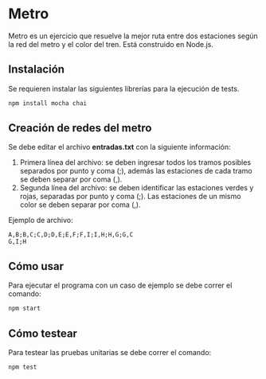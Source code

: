 # Metro

Metro es un ejercicio que resuelve la mejor ruta entre dos estaciones según la red del metro y el color del tren. Está construido en Node.js.

## Instalación

Se requieren instalar las siguientes librerías para la ejecución de tests.

```bash
npm install mocha chai
```

## Creación de redes del metro
Se debe editar el archivo **entradas.txt** con la siguiente información:
1. Primera línea del archivo: se deben ingresar todos los tramos posibles separados por punto y coma (;), además las estaciones de cada tramo se deben separar por coma (,).
2. Segunda línea del archivo: se deben identificar las estaciones verdes y rojas, separadas por punto y coma (;). Las estaciones de un mismo color se deben separar por coma (,).

Ejemplo de archivo:

```
A,B;B,C;C,D;D,E;E,F;F,I;I,H;H,G;G,C
G,I;H
```

## Cómo usar
Para ejecutar el programa con un caso de ejemplo se debe correr el comando:

```bash
npm start
```

## Cómo testear
Para testear las pruebas unitarias se debe correr el comando:

```bash
npm test
```